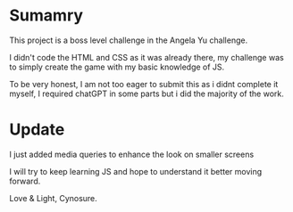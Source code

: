# Sumamry

This project is a boss level challenge in the Angela Yu challenge. 

I didn't code the HTML and CSS as it was already there, my challenge was to simply create the game with my basic knowledge of JS. 

To be very honest, I am not too eager to submit this as i didnt complete it myself, I required chatGPT in some parts but i did the majority of the work.

# Update

I just added media queries to enhance the look on smaller screens 

I will try to keep learning JS  and hope to understand it better moving forward. 

Love & Light,
Cynosure.